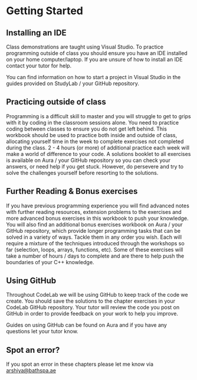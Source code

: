 # Getting Started

## Installing an IDE

Class demonstrations are taught using Visual Studio. To practice programming outside of class you should ensure you have an IDE installed on your home computer/laptop. If you are unsure of how to install an IDE contact your tutor for help.


You can find information on how to start a project in Visual Studio in the guides provided on StudyLab / your GitHub repository.



## Practicing outside of class

Programming is a difficult skill to master and you will struggle to get to grips with it by coding in the classroom sessions alone. You need to practice coding between classes to ensure you do not get left behind. This workbook should be used to practice both inside and outside of class, allocating yourself time in the week to complete exercises not completed during the class. 2 - 4 hours (or more) of additional practice each week will make a world of difference to your code. A solutions booklet to all exercises is available on Aura / your GitHub repository so you can check your answers, or need help if you get stuck. However, do persevere and try to solve the challenges yourself before resorting to the solutions.



## Further Reading & Bonus exercises

If you have previous programming experience you will find advanced notes with further reading resources, extension problems to the exercises and more advanced bonus exercises in this workbook to push your knowledge. You will also find an additional bonus exercises workbook on Aura / your GitHub repository, which provide longer programming tasks that can be solved in a variety of ways. Tackle them in any order you wish. Each will require a mixture of the techniques introduced through the workshops so far (selection, loops, arrays, functions, etc). Some of these exercises will take a number of hours / days to complete and are there to help push the boundaries of your C++ knowledge.



## Using GitHub

Throughout CodeLab we will be using GitHub to keep track of the code we create. You should save the solutions to the chapter exercises in your CodeLab GitHub repository. Your tutor will review the code you post on GitHub in order to provide feedback on your work to help you improve.

Guides on using GitHub can be found on Aura and if you have any questions let your tutor know.


## Spot an error?

If you spot an error in these chapters please let me know via arshiya@bathspa.ae

